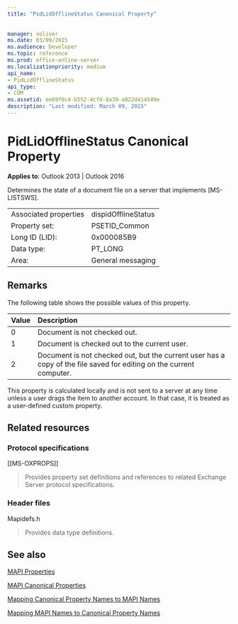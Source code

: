 ```yaml
---
title: "PidLidOfflineStatus Canonical Property"
 
 
manager: soliver
ms.date: 03/09/2015
ms.audience: Developer
ms.topic: reference
ms.prod: office-online-server
ms.localizationpriority: medium
api_name:
- PidLidOfflineStatus
api_type:
- COM
ms.assetid: ee69f0c4-b552-4cfd-8a39-a822d414549e
description: "Last modified: March 09, 2015"
---
```


# PidLidOfflineStatus Canonical Property

  
  
**Applies to**: Outlook 2013 | Outlook 2016 
  
Determines the state of a document file on a server that implements [MS-LISTSWS].
  
|||
|:-----|:-----|
|Associated properties  <br/> |dispidOfflineStatus  <br/> |
|Property set:  <br/> |PSETID_Common  <br/> |
|Long ID (LID):  <br/> |0x000085B9  <br/> |
|Data type:  <br/> |PT_LONG  <br/> |
|Area:  <br/> |General messaging  <br/> |
   
## Remarks

The following table shows the possible values of this property.
  
|**Value**|**Description**|
|:-----|:-----|
|0  <br/> |Document is not checked out.  <br/> |
|1  <br/> |Document is checked out to the current user.  <br/> |
|2  <br/> |Document is not checked out, but the current user has a copy of the file saved for editing on the current computer.  <br/> |
   
This property is calculated locally and is not sent to a server at any time unless a user drags the item to another account. In that case, it is treated as a user-defined custom property.
  
## Related resources

### Protocol specifications

[[MS-OXPROPS]] 
  
> Provides property set definitions and references to related Exchange Server protocol specifications.
    
### Header files

Mapidefs.h
  
> Provides data type definitions.
    
## See also



[MAPI Properties](mapi-properties.md)
  
[MAPI Canonical Properties](mapi-canonical-properties.md)
  
[Mapping Canonical Property Names to MAPI Names](mapping-canonical-property-names-to-mapi-names.md)
  
[Mapping MAPI Names to Canonical Property Names](mapping-mapi-names-to-canonical-property-names.md)

